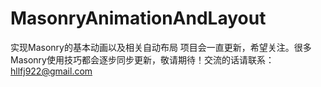 # MasonryAnimationAndLayout
实现Masonry的基本动画以及相关自动布局
项目会一直更新，希望关注。很多Masonry使用技巧都会逐步同步更新，敬请期待！交流的话请联系：hllfj922@gmail.com
